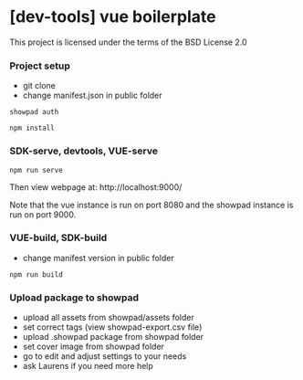 # [dev-tools] vue boilerplate

This project is licensed under the terms of the BSD License 2.0

### Project setup

- git clone
- change manifest.json in public folder

```
showpad auth
```

```
npm install
```

### SDK-serve, devtools, VUE-serve

```
npm run serve
```

Then view webpage at: http://localhost:9000/

Note that the vue instance is run on port 8080 and the showpad instance is run on port 9000.

### VUE-build, SDK-build

- change manifest version in public folder

```
npm run build
```

### Upload package to showpad

- upload all assets from showpad/assets folder
- set correct tags (view showpad-export.csv file)
- upload .showpad package from showpad folder
- set cover image from showpad folder
- go to edit and adjust settings to your needs
- ask Laurens if you need more help
